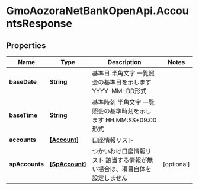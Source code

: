 # GmoAozoraNetBankOpenApi.AccountsResponse

## Properties
Name | Type | Description | Notes
------------ | ------------- | ------------- | -------------
**baseDate** | **String** | 基準日 半角文字 一覧照会の基準日を示します YYYY-MM-DD形式  | 
**baseTime** | **String** | 基準時刻 半角文字 一覧照会の基準時刻を示します HH:MM:SS+09:00形式  | 
**accounts** | [**[Account]**](Account.md) | 口座情報リスト  | 
**spAccounts** | [**[SpAccount]**](SpAccount.md) | つかいわけ口座情報リスト 該当する情報が無い場合は、項目自体を設定しません  | [optional] 


